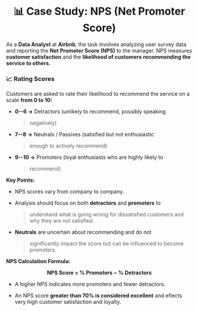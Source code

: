 <h1 align="center">📊 Case Study: NPS (Net Promoter Score)</h1>

As a **Data Analyst** at **Airbnb**, the task involves analyzing user
survey data and reporting the **Net Promoter Score (NPS)** to the
manager. NPS measures **customer satisfaction** and the **likelihood of
customers** **recommending the service to others.**

<h3 >📈 Rating Scores</h3>

Customers are asked to rate their likelihood to recommend the service on
a scale **from 0 to 10:**

-   **0--6 →** Detractors (unlikely to recommend, possibly speaking
    > negatively)


-   **7--8 →** Neutrals / Passives (satisfied but not enthusiastic
    > enough to actively recommend)


-   **9--10 →** Promoters (loyal enthusiasts who are highly likely to
    > recommend)

**Key Points:**

-   NPS scores vary from company to company.


-   Analysis should focus on both **detractors** and **promoters** to
    > understand what is going wrong for dissatisfied customers and why
    > they are not satisfied.


-   **Neutrals** are uncertain about recommending and do not
    > significantly impact the score but can be influenced to become
    > promoters.

**NPS Calculation Formula:**

<p align="center"><b>NPS Score = % Promoters − % Detractors</b></p>

-   A higher NPS indicates more promoters and fewer detractors.


-   An NPS score **greater than 70% is considered excellent** and  eflects very high customer satisfaction and loyalty.

